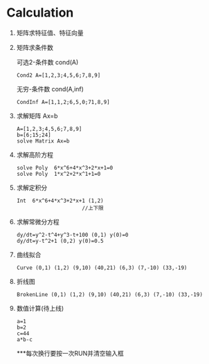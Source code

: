 # Calculation

1. 矩阵求特征值、特征向量   

2. 矩阵求条件数    

   可选2-条件数 cond(A)  

   ~~~ 
   Cond2 A=[1,2,3;4,5,6;7,8,9]
   ~~~

   无穷-条件数 cond(A,inf)

   ~~~
   CondInf A=[1,1,2;6,5,0;71,8,9]
   ~~~

3. 求解矩阵 Ax=b  

   ~~~
   A=[1,2,3;4,5,6;7,8,9]
   b=[6;15;24]
   solve Matrix Ax=b
   ~~~

4. 求解高阶方程  

   ~~~
   solve Poly  6*x^6+4*x^3+2*x+1=0
   solve Poly  1*x^2+2*x^1+1=0
   ~~~

5. 求解定积分  

   ~~~
   Int  6*x^6+4*x^3+2*x+1 (1,2)		
                        //上下限
   ~~~

6. 求解常微分方程  

   ```
   dy/dt=y^2-t^4+y^3-t+100 (0,1) y(0)=0
   dy/dt=y-t^2+1 (0,2) y(0)=0.5
   ```

7. 曲线拟合 

   ~~~
   Curve (0,1) (1,2) (9,10) (40,21) (6,3) (7,-10) (33,-19)
   ~~~

8. 折线图

   ~~~
   BrokenLine (0,1) (1,2) (9,10) (40,21) (6,3) (7,-10) (33,-19)
   ~~~

9. 数值计算(待上线)

   ~~~
   a=1
   b=2
   c=44
   a*b-c
   ~~~

   ***每次换行要按一次RUN并清空输入框
